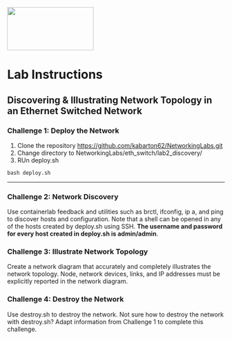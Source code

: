 <img src="https://www.tamusa.edu/brandguide/jpeglogos/tamusa_final_logo_bw1.jpg" width="200" height="100"> 

# Lab Instructions
## Discovering & Illustrating Network Topology in an Ethernet Switched Network
### Challenge 1: Deploy the Network
1. Clone the repository https://github.com/kabarton62/NetworkingLabs.git
2. Change directory to NetworkingLabs/eth_switch/lab2_discovery/
3. RUn deploy.sh
```
bash deploy.sh
```
---

### Challenge 2: Network Discovery
Use containerlab feedback and utilities such as brctl, ifconfig, ip a, and ping to discover hosts and configuration. Note that a shell can be opened in any of the hosts created by deploy.sh using SSH. **The username and password for every host created in deploy.sh is admin/admin**.

### Challenge 3: Illustrate Network Topology
Create a network diagram that accurately and completely illustrates the network topology. Node, network devices, links, and IP addresses must be explicitly reported in the network diagram.

### Challenge 4: Destroy the Network
Use destroy.sh to destroy the network. Not sure how to destroy the network with destroy.sh? Adapt information from Challenge 1 to complete this challenge.
